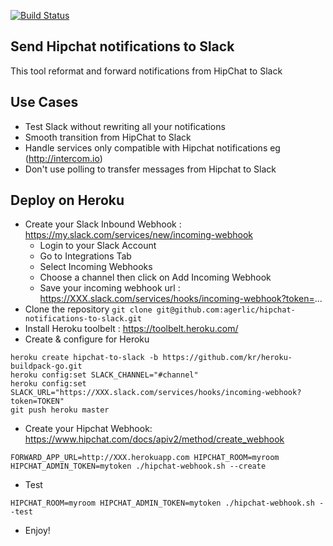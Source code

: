 [![Build Status](https://travis-ci.org/agerlic/hipchat-notifications-to-slack.svg?branch=master)](https://travis-ci.org/agerlic/hipchat-notifications-to-slack)

## Send Hipchat notifications to Slack

This tool reformat and forward notifications from HipChat to Slack

## Use Cases

* Test Slack without rewriting all your notifications
* Smooth transition from HipChat to Slack
* Handle services only compatible with Hipchat notifications eg (http://intercom.io)
* Don't use polling to transfer messages from Hipchat to Slack

## Deploy on Heroku
* Create your Slack Inbound Webhook : https://my.slack.com/services/new/incoming-webhook
  * Login to your Slack Account
  * Go to Integrations Tab
  * Select Incoming Webhooks
  * Choose a channel then click on Add Incoming Webhook
  * Save your incoming webhook url : https://XXX.slack.com/services/hooks/incoming-webhook?token=...
* Clone the repository
```git clone git@github.com:agerlic/hipchat-notifications-to-slack.git```
* Install Heroku toolbelt : https://toolbelt.heroku.com/
* Create & configure for Heroku
```
heroku create hipchat-to-slack -b https://github.com/kr/heroku-buildpack-go.git
heroku config:set SLACK_CHANNEL="#channel"
heroku config:set SLACK_URL="https://XXX.slack.com/services/hooks/incoming-webhook?token=TOKEN"
git push heroku master
```
* Create your Hipchat Webhook: https://www.hipchat.com/docs/apiv2/method/create_webhook
```
FORWARD_APP_URL=http://XXX.herokuapp.com HIPCHAT_ROOM=myroom HIPCHAT_ADMIN_TOKEN=mytoken ./hipchat-webhook.sh --create
```
* Test
```
HIPCHAT_ROOM=myroom HIPCHAT_ADMIN_TOKEN=mytoken ./hipchat-webhook.sh --test
```
* Enjoy!
